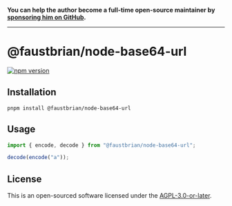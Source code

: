 **You can help the author become a full-time open-source maintainer by [sponsoring him on GitHub](https://github.com/sponsors/faustbrian).**

---

# @faustbrian/node-base64-url

[![npm version](https://badgen.net/npm/v/@faustbrian/node-base64-url)](https://npm.im/@faustbrian/node-base64-url)

## Installation

```
pnpm install @faustbrian/node-base64-url
```

## Usage

```ts
import { encode, decode } from "@faustbrian/node-base64-url";

decode(encode("a"));
```

## License

This is an open-sourced software licensed under the [AGPL-3.0-or-later](LICENSE).
